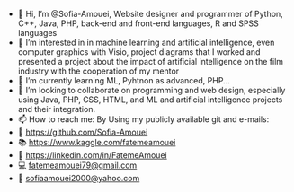 - 👋 Hi, I’m @Sofia-Amouei, Website designer and programmer of Python, C++, Java, PHP, back-end and front-end languages, R and SPSS languages
- 👀 I’m interested in in machine learning and artificial intelligence, even computer graphics with Visio, project diagrams that I worked and presented a project about the impact of artificial intelligence on the film industry with the cooperation of my mentor
- 🌱 I’m currently learning ML, Pyhtnon as advanced, PHP...
- 💞️ I’m looking to collaborate on programming and web design, especially using Java, PHP, CSS, HTML, and ML and artificial intelligence projects and their integration.
- 📫 How to reach me: By Using my publicly available git and e-mails:
- 📝 https://github.com/Sofia-Amouei
- 📚 https://www.kaggle.com/fatemeamouei
- 📰 https://linkedin.com/in/FatemeAmouei
- 💻 fatemeamouei79@gmail.com
- 📩 sofiaamouei2000@yahoo.com
<!---
Sofia-Amouei/Sofia-Amouei is a ✨ special ✨ repository because its `README.md` (this file) appears on your GitHub profile.
You can click the Preview link to take a look at your changes.
--->
